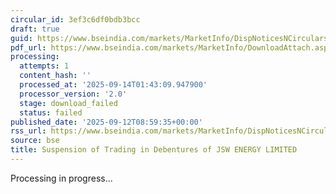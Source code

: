 ```yaml
---
circular_id: 3ef3c6df0bdb3bcc
draft: true
guid: https://www.bseindia.com/markets/MarketInfo/DispNoticesNCirculars.aspx?Noticeid={127061A2-1F2E-4F2B-A252-5E471DBE82E8}&noticeno=20250912-45&dt=09/12/2025&icount=45&totcount=103&flag=0
pdf_url: https://www.bseindia.com/markets/MarketInfo/DownloadAttach.aspx?id=20250912-45&attachedId=
processing:
  attempts: 1
  content_hash: ''
  processed_at: '2025-09-14T01:43:09.947900'
  processor_version: '2.0'
  stage: download_failed
  status: failed
published_date: '2025-09-12T08:59:35+00:00'
rss_url: https://www.bseindia.com/markets/MarketInfo/DispNoticesNCirculars.aspx?Noticeid={127061A2-1F2E-4F2B-A252-5E471DBE82E8}&noticeno=20250912-45&dt=09/12/2025&icount=45&totcount=103&flag=0
source: bse
title: Suspension of Trading in Debentures of JSW ENERGY LIMITED
---
```


Processing in progress...